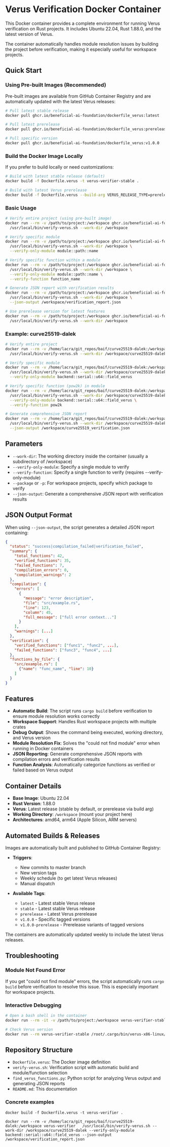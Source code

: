 # Verus Verification Docker Container

This Docker container provides a complete environment for running Verus verification on Rust projects. It includes Ubuntu 22.04, Rust 1.88.0, and the latest version of Verus.

The container automatically handles module resolution issues by building the project before verification, making it especially useful for workspace projects.

## Quick Start

### Using Pre-built Images (Recommended)

Pre-built images are available from GitHub Container Registry and are automatically updated with the latest Verus releases:

```bash
# Pull latest stable release
docker pull ghcr.io/beneficial-ai-foundation/dockerfile_verus:latest

# Pull latest prerelease
docker pull ghcr.io/beneficial-ai-foundation/dockerfile_verus:prerelease

# Pull specific version
docker pull ghcr.io/beneficial-ai-foundation/dockerfile_verus:v1.0.0
```

### Build the Docker Image Locally

If you prefer to build locally or need customizations:

```bash
# Build with latest stable release (default)
docker build -f Dockerfile.verus -t verus-verifier-stable .

# Build with latest Verus prerelease
docker build -f Dockerfile.verus --build-arg VERUS_RELEASE_TYPE=prerelease -t verus-verifier-prerelease .
```

### Basic Usage

```bash
# Verify entire project (using pre-built image)
docker run --rm -v /path/to/project:/workspace ghcr.io/beneficial-ai-foundation/dockerfile_verus:latest \
  /usr/local/bin/verify-verus.sh --work-dir /workspace

# Verify specific module
docker run --rm -v /path/to/project:/workspace ghcr.io/beneficial-ai-foundation/dockerfile_verus:latest \
  /usr/local/bin/verify-verus.sh --work-dir /workspace \
  --verify-only-module module::path::name

# Verify specific function within a module
docker run --rm -v /path/to/project:/workspace ghcr.io/beneficial-ai-foundation/dockerfile_verus:latest \
  /usr/local/bin/verify-verus.sh --work-dir /workspace \
  --verify-only-module module::path::name \
  --verify-function function_name

# Generate JSON report with verification results
docker run --rm -v /path/to/project:/workspace ghcr.io/beneficial-ai-foundation/dockerfile_verus:latest \
  /usr/local/bin/verify-verus.sh --work-dir /workspace \
  --json-output /workspace/verification_report.json

# Use prerelease version for latest features
docker run --rm -v /path/to/project:/workspace ghcr.io/beneficial-ai-foundation/dockerfile_verus:prerelease \
  /usr/local/bin/verify-verus.sh --work-dir /workspace
```

### Example: curve25519-dalek

```bash
# Verify entire project
docker run --rm -v /home/lacra/git_repos/baif/curve25519-dalek:/workspace ghcr.io/beneficial-ai-foundation/dockerfile_verus:latest \
  /usr/local/bin/verify-verus.sh --work-dir /workspace/curve25519-dalek

# Verify specific module
docker run --rm -v /home/lacra/git_repos/baif/curve25519-dalek:/workspace verus-verifier-stable \
  /usr/local/bin/verify-verus.sh --work-dir /workspace/curve25519-dalek \
  --verify-only-module backend::serial::u64::field_verus

# Verify specific function (pow2k) in module
docker run --rm -v /home/lacra/git_repos/baif/curve25519-dalek:/workspace verus-verifier-stable \
  /usr/local/bin/verify-verus.sh --work-dir /workspace/curve25519-dalek \
  --verify-only-module backend::serial::u64::field_verus \
  --verify-function pow2k

# Generate comprehensive JSON report
docker run --rm -v /home/lacra/git_repos/baif/curve25519-dalek:/workspace verus-verifier-stable \
  /usr/local/bin/verify-verus.sh --work-dir /workspace/curve25519-dalek \
  --json-output /workspace/curve25519_verification.json
```

## Parameters

- `--work-dir`: The working directory inside the container (usually a subdirectory of /workspace)
- `--verify-only-module`: Specify a single module to verify
- `--verify-function`: Specify a single function to verify (requires --verify-only-module)
- `--package` or `-p`: For workspace projects, specify which package to verify
- `--json-output`: Generate a comprehensive JSON report with verification results

## JSON Output Format

When using `--json-output`, the script generates a detailed JSON report containing:

```json
{
  "status": "success|compilation_failed|verification_failed",
  "summary": {
    "total_functions": 42,
    "verified_functions": 35,
    "failed_functions": 7,
    "compilation_errors": 0,
    "compilation_warnings": 2
  },
  "compilation": {
    "errors": [
      {
        "message": "error description",
        "file": "src/example.rs",
        "line": 123,
        "column": 45,
        "full_message": ["full error context..."]
      }
    ],
    "warnings": [...]
  },
  "verification": {
    "verified_functions": ["func1", "func2", ...],
    "failed_functions": ["func3", "func4", ...]
  },
  "functions_by_file": {
    "src/example.rs": [
      {"name": "func_name", "line": 10}
    ]
  }
}
```

## Features

- **Automatic Build**: The script runs `cargo build` before verification to ensure module resolution works correctly
- **Workspace Support**: Handles Rust workspace projects with multiple crates
- **Debug Output**: Shows the command being executed, working directory, and Verus version
- **Module Resolution Fix**: Solves the "could not find module" error when running in Docker containers
- **JSON Reporting**: Generate comprehensive JSON reports with compilation errors and verification results
- **Function Analysis**: Automatically categorize functions as verified or failed based on Verus output

## Container Details

- **Base Image**: Ubuntu 22.04
- **Rust Version**: 1.88.0
- **Verus**: Latest release (stable by default, or prerelease via build arg)
- **Working Directory**: `/workspace` (mount your project here)
- **Architectures**: amd64, arm64 (Apple Silicon, ARM servers)

## Automated Builds & Releases

Images are automatically built and published to GitHub Container Registry:

- **Triggers**: 
  - New commits to master branch
  - New version tags
  - Weekly schedule (to get latest Verus releases)
  - Manual dispatch

- **Available Tags**:
  - `latest` - Latest stable Verus release
  - `stable` - Latest stable Verus release  
  - `prerelease` - Latest Verus prerelease
  - `v1.0.0` - Specific tagged versions
  - `v1.0.0-prerelease` - Prerelease variants of tagged versions

The containers are automatically updated weekly to include the latest Verus releases.

## Troubleshooting

### Module Not Found Error

If you get "could not find module" errors, the script automatically runs `cargo build` before verification to resolve this issue. This is especially important for workspace projects.

### Interactive Debugging

```bash
# Open a bash shell in the container
docker run --rm -it -v /path/to/project:/workspace verus-verifier-stable bash

# Check Verus version
docker run --rm verus-verifier-stable /root/.cargo/bin/verus-x86-linux/verus --version
```

## Repository Structure

- `Dockerfile.verus`: The Docker image definition
- `verify-verus.sh`: Verification script with automatic build and module/function selection
- `find_verus_functions.py`: Python script for analyzing Verus output and generating JSON reports
- `README.md`: This documentation


### Concrete examples

`docker build -f Dockerfile.verus -t verus-verifier .`

`docker run --rm -v /home/lacra/git_repos/baif/curve25519-dalek:/workspace verus-verifier   /usr/local/bin/verify-verus.sh --work-dir /workspace/curve25519-dalek --verify-only-module backend::serial::u64::field_verus --json-output /workspace/verification_report.json`
